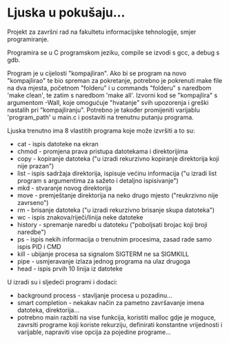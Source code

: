 # Ljuska u pokušaju...

Projekt za završni rad na fakultetu informacijske tehnologije, smjer programiranje.

Programira se u C programskom jeziku, compile se izvodi s gcc, a debug s gdb.

Program je u cijelosti "kompajliran". Ako bi se program na novo "kompajlirao" te bio spreman za pokretanje, potrebno je pokrenuti make file na dva mjesta,
početnom "folderu" i u commands "folderu" s naredbom 'make clean', te zatim s naredbom 'make all'. Izvorni kod se "kompajlira" s argumentom -Wall,
koje omogućuje "hvatanje" svih upozorenja i greški nastalih pri "kompajliranju". Potrebno je također promijeniti varijablu 'program_path' u main.c i postaviti na trenutnu putanju programa.

Ljuska trenutno ima 8 vlastitih programa koje može izvršiti a to su:
- cat - ispis datoteke na ekran
- chmod - promjena prava pristupa datotekama i direktorijima
- copy - kopiranje datoteka ("u izradi rekurzivno kopiranje direktorija koji nije prazan")
- list - ispis sadržaja direktorija, ispisuje većinu informacija ("u izradi list program s argumentima za sažeto i detaljno ispisivanje")
- mkd - stvaranje novog direktorija
- move - premještanje direktorija na neko drugo mjesto ("reukrzivno nije zavrseno")
- rm - brisanje datoteka ("u izradi rekurzivno brisanje skupa datoteka")
- wc - ispis znakova/riječi/linija neke datoteke
- history - spremanje naredbi u datoteku ("poboljsati brojac koji broji naredbe")
- ps - ispis nekih informacija o trenutnim procesima, zasad rade samo ispis PID i CMD
- kill - ubijanje procesa sa signalom SIGTERM ne sa SIGMKILL
- pipe - usmjeravanje izlaza jednog programa na ulaz drugoga
- head - ispis prvih 10 linija iz datoteke

U izradi su i sljedeći programi i dodaci:
- background process - stavljanje procesa u pozadinu...
- smart completion - nekakav način za pametno završavanje imena datoteka, direktorija...
- potrebno main razbiti na vise funkcija, koristiti malloc gdje je moguce, zavrsiti programe koji koriste rekurziju, definirati konstantne vrijednosti i varijable, napraviti vise opcija za pojedine programe...

